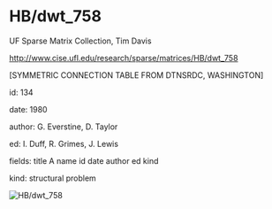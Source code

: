 # HB/dwt_758

 UF Sparse Matrix Collection, Tim Davis

 http://www.cise.ufl.edu/research/sparse/matrices/HB/dwt_758

 [SYMMETRIC CONNECTION TABLE FROM DTNSRDC, WASHINGTON]

 id: 134

 date: 1980

 author: G. Everstine, D. Taylor

 ed: I. Duff, R. Grimes, J. Lewis

 fields: title A name id date author ed kind

 kind: structural problem

![HB/dwt_758](http://yifanhu.net/GALLERY/GRAPHS/GIF_SMALL/HB@dwt_758.gif)
